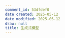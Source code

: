 ```yaml
---
comment_id: 53dfdef0
date created: 2025-05-12
date modified: 2025-05-12
draw: null
title: 生成式模型
---
```


